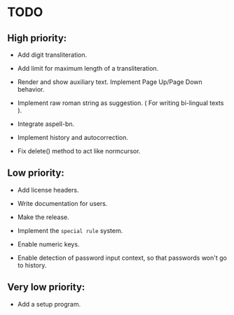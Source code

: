 # TODO

## High priority:

- Add digit transliteration.

- Add limit for maximum length of a transliteration.

- Render and show auxiliary text. Implement Page Up/Page Down behavior.

- Implement raw roman string as suggestion.
  ( For writing bi-lingual texts ).

- Integrate aspell-bn.

- Implement history and autocorrection.

- Fix delete() method to act like normcursor.


## Low priority:

- Add license headers.

- Write documentation for users.

- Make the release.

- Implement the `special rule` system.

- Enable numeric keys.

- Enable detection of password input context,
  so that passwords won't go to history.


## Very low priority:

- Add a setup program.
